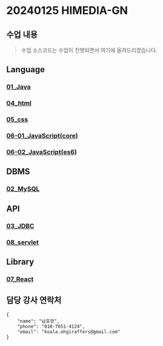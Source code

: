 # 20240125 HIMEDIA-GN 
## 수업 내용
> 수업 소스코드는 수업이 진행되면서 여기에 올려드리겠습니다.

## Language
### [01_Java](https://github.com/20240125-himedia/01_java)
### [04_html](https://github.com/20240125-himedia/04_html)
### [05_css](https://github.com/20240125-himedia/05_css)
### [06-01_JavaScript(core)](https://github.com/20240125-himedia/06_javascript_core)
### [06-02_JavaScript(es6)](https://github.com/20240125-himedia/06_javascript_es6)
## DBMS
### [02_MySQL](https://github.com/20240125-himedia/02_MySQL)
## API
### [03_JDBC](https://github.com/20240125-himedia/03_jdbc)
### [08_servlet](https://github.com/20240125-himedia/08_servlet)
## Library
### [07_React](https://github.com/20240125-himedia/07_React)

## 담당 강사 연락처
```
{
    "name": "남효정",
    "phone": "010-7651-4124",
    "email": "koala.ohgiraffers@gmail.com"
}
```
